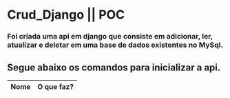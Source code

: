#         Crud_Django   || POC 

### Foi criada uma api em django que consiste em adicionar, ler, atualizar e deletar em uma base de dados existentes no MySql.


## Segue abaixo os comandos para inicializar a api.

|Nome                                     | O que faz?                                                           |
|:---------------------------------------:|:---------------------------------------------------------------------|


